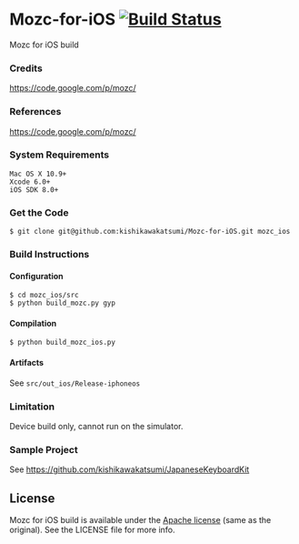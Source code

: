 Mozc-for-iOS [![Build Status](https://img.shields.io/travis/kishikawakatsumi/Mozc-for-iOS/master.svg?style=flat)](https://travis-ci.org/kishikawakatsumi/Mozc-for-iOS)
============

Mozc for iOS build

### Credits

https://code.google.com/p/mozc/

### References

https://code.google.com/p/mozc/

### System Requirements

    Mac OS X 10.9+
    Xcode 6.0+
    iOS SDK 8.0+


### Get the Code

```
$ git clone git@github.com:kishikawakatsumi/Mozc-for-iOS.git mozc_ios
```

### Build Instructions

#### Configuration

```
$ cd mozc_ios/src
$ python build_mozc.py gyp
```

#### Compilation

```
$ python build_mozc_ios.py
```

#### Artifacts

See `src/out_ios/Release-iphoneos`

### Limitation

Device build only, cannot run on the simulator.


### Sample Project

See https://github.com/kishikawakatsumi/JapaneseKeyboardKit

 
[Apache]: http://www.apache.org/licenses/LICENSE-2.0
[MIT]: http://www.opensource.org/licenses/mit-license.php
[GPL]: http://www.gnu.org/licenses/gpl.html
[BSD]: http://opensource.org/licenses/bsd-license.php

## License

Mozc for iOS build is available under the [Apache license][Apache] (same as the original). See the LICENSE file for more info.
